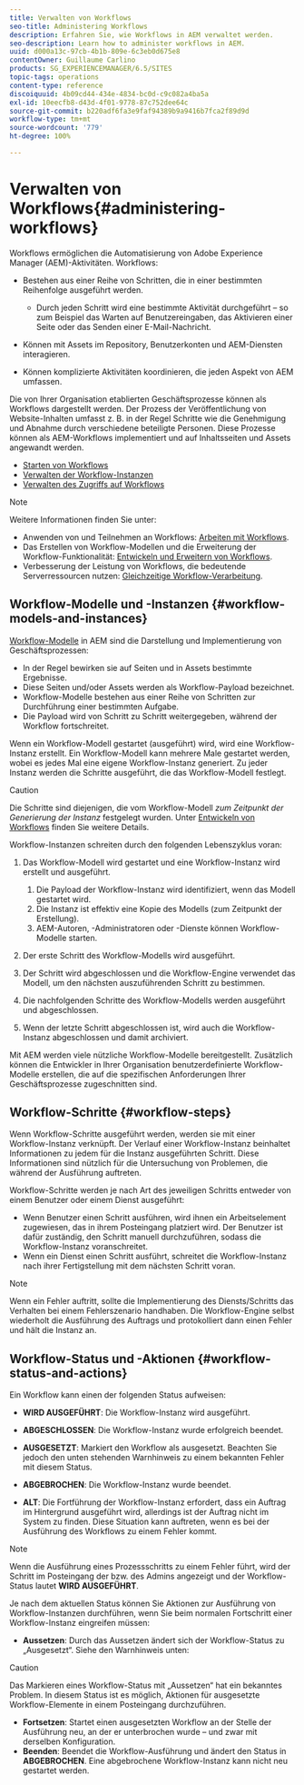 ```yaml
---
title: Verwalten von Workflows
seo-title: Administering Workflows
description: Erfahren Sie, wie Workflows in AEM verwaltet werden.
seo-description: Learn how to administer workflows in AEM.
uuid: d000a13c-97cb-4b1b-809e-6c3eb0d675e8
contentOwner: Guillaume Carlino
products: SG_EXPERIENCEMANAGER/6.5/SITES
topic-tags: operations
content-type: reference
discoiquuid: 4b09cd44-434e-4834-bc0d-c9c082a4ba5a
exl-id: 10eecfb8-d43d-4f01-9778-87c752dee64c
source-git-commit: b220adf6fa3e9faf94389b9a9416b7fca2f89d9d
workflow-type: tm+mt
source-wordcount: '779'
ht-degree: 100%

---
```


# Verwalten von Workflows{#administering-workflows}

Workflows ermöglichen die Automatisierung von Adobe Experience Manager (AEM)-Aktivitäten. Workflows:

* Bestehen aus einer Reihe von Schritten, die in einer bestimmten Reihenfolge ausgeführt werden.

   * Durch jeden Schritt wird eine bestimmte Aktivität durchgeführt – so zum Beispiel das Warten auf Benutzereingaben, das Aktivieren einer Seite oder das Senden einer E-Mail-Nachricht.

* Können mit Assets im Repository, Benutzerkonten und AEM-Diensten interagieren.
* Können komplizierte Aktivitäten koordinieren, die jeden Aspekt von AEM umfassen.

Die von Ihrer Organisation etablierten Geschäftsprozesse können als Workflows dargestellt werden. Der Prozess der Veröffentlichung von Website-Inhalten umfasst z. B. in der Regel Schritte wie die Genehmigung und Abnahme durch verschiedene beteiligte Personen. Diese Prozesse können als AEM-Workflows implementiert und auf Inhaltsseiten und Assets angewandt werden.

* [Starten von Workflows](/help/sites-administering/workflows-starting.md)
* [Verwalten der Workflow-Instanzen](/help/sites-administering/workflows-administering.md)
* [Verwalten des Zugriffs auf Workflows](/help/sites-administering/workflows-managing.md)

>[!NOTE]
>
>Weitere Informationen finden Sie unter:
>
>* Anwenden von und Teilnehmen an Workflows: [Arbeiten mit Workflows](/help/sites-authoring/workflows.md).
>* Das Erstellen von Workflow-Modellen und die Erweiterung der Workflow-Funktionalität: [Entwickeln und Erweitern von Workflows](/help/sites-developing/workflows.md).
>* Verbesserung der Leistung von Workflows, die bedeutende Serverressourcen nutzen: [Gleichzeitige Workflow-Verarbeitung](/help/sites-deploying/configuring-performance.md#concurrent-workflow-processing).
>


## Workflow-Modelle und -Instanzen {#workflow-models-and-instances}

[Workflow-Modelle](/help/sites-developing/workflows.md#model) in AEM sind die Darstellung und Implementierung von Geschäftsprozessen:

* In der Regel bewirken sie auf Seiten und in Assets bestimmte Ergebnisse.
* Diese Seiten und/oder Assets werden als Workflow-Payload bezeichnet.
* Workflow-Modelle bestehen aus einer Reihe von Schritten zur Durchführung einer bestimmten Aufgabe.
* Die Payload wird von Schritt zu Schritt weitergegeben, während der Workflow fortschreitet.

Wenn ein Workflow-Modell gestartet (ausgeführt) wird, wird eine Workflow-Instanz erstellt. Ein Workflow-Modell kann mehrere Male gestartet werden, wobei es jedes Mal eine eigene Workflow-Instanz generiert. Zu jeder Instanz werden die Schritte ausgeführt, die das Workflow-Modell festlegt.

>[!CAUTION]
>
>Die Schritte sind diejenigen, die vom Workflow-Modell *zum Zeitpunkt der Generierung der Instanz* festgelegt wurden. Unter [Entwickeln von Workflows](/help/sites-developing/workflows.md#model) finden Sie weitere Details.

Workflow-Instanzen schreiten durch den folgenden Lebenszyklus voran:

1. Das Workflow-Modell wird gestartet und eine Workflow-Instanz wird erstellt und ausgeführt.

   1. Die Payload der Workflow-Instanz wird identifiziert, wenn das Modell gestartet wird.
   1. Die Instanz ist effektiv eine Kopie des Modells (zum Zeitpunkt der Erstellung).
   1. AEM-Autoren, -Administratoren oder -Dienste können Workflow-Modelle starten.

1. Der erste Schritt des Workflow-Modells wird ausgeführt.
1. Der Schritt wird abgeschlossen und die Workflow-Engine verwendet das Modell, um den nächsten auszuführenden Schritt zu bestimmen.
1. Die nachfolgenden Schritte des Workflow-Modells werden ausgeführt und abgeschlossen.
1. Wenn der letzte Schritt abgeschlossen ist, wird auch die Workflow-Instanz abgeschlossen und damit archiviert.

Mit AEM werden viele nützliche Workflow-Modelle bereitgestellt. Zusätzlich können die Entwickler in Ihrer Organisation benutzerdefinierte Workflow-Modelle erstellen, die auf die spezifischen Anforderungen Ihrer Geschäftsprozesse zugeschnitten sind.

## Workflow-Schritte {#workflow-steps}

Wenn Workflow-Schritte ausgeführt werden, werden sie mit einer Workflow-Instanz verknüpft. Der Verlauf einer Workflow-Instanz beinhaltet Informationen zu jedem für die Instanz ausgeführten Schritt. Diese Informationen sind nützlich für die Untersuchung von Problemen, die während der Ausführung auftreten.

Workflow-Schritte werden je nach Art des jeweiligen Schritts entweder von einem Benutzer oder einem Dienst ausgeführt:

* Wenn Benutzer einen Schritt ausführen, wird ihnen ein Arbeitselement zugewiesen, das in ihrem Posteingang platziert wird. Der Benutzer ist dafür zuständig, den Schritt manuell durchzuführen, sodass die Workflow-Instanz voranschreitet.
* Wenn ein Dienst einen Schritt ausführt, schreitet die Workflow-Instanz nach ihrer Fertigstellung mit dem nächsten Schritt voran.

>[!NOTE]
>
>Wenn ein Fehler auftritt, sollte die Implementierung des Diensts/Schritts das Verhalten bei einem Fehlerszenario handhaben. Die Workflow-Engine selbst wiederholt die Ausführung des Auftrags und protokolliert dann einen Fehler und hält die Instanz an.

## Workflow-Status und -Aktionen {#workflow-status-and-actions}

Ein Workflow kann einen der folgenden Status aufweisen:

* **WIRD AUSGEFÜHRT**: Die Workflow-Instanz wird ausgeführt.
* **ABGESCHLOSSEN**: Die Workflow-Instanz wurde erfolgreich beendet.

* **AUSGESETZT**: Markiert den Workflow als ausgesetzt. Beachten Sie jedoch den unten stehenden Warnhinweis zu einem bekannten Fehler mit diesem Status.
* **ABGEBROCHEN**: Die Workflow-Instanz wurde beendet.
* **ALT**: Die Fortführung der Workflow-Instanz erfordert, dass ein Auftrag im Hintergrund ausgeführt wird, allerdings ist der Auftrag nicht im System zu finden. Diese Situation kann auftreten, wenn es bei der Ausführung des Workflows zu einem Fehler kommt.

>[!NOTE]
>
>Wenn die Ausführung eines Prozessschritts zu einem Fehler führt, wird der Schritt im Posteingang der bzw. des Admins angezeigt und der Workflow-Status lautet **WIRD AUSGEFÜHRT**.

Je nach dem aktuellen Status können Sie Aktionen zur Ausführung von Workflow-Instanzen durchführen, wenn Sie beim normalen Fortschritt einer Workflow-Instanz eingreifen müssen:

* **Aussetzen**: Durch das Aussetzen ändert sich der Workflow-Status zu „Ausgesetzt“. Siehe den Warnhinweis unten:

>[!CAUTION]
>
>Das Markieren eines Workflow-Status mit „Aussetzen“ hat ein bekanntes Problem. In diesem Status ist es möglich, Aktionen für ausgesetzte Workflow-Elemente in einem Posteingang durchzuführen.

* **Fortsetzen**: Startet einen ausgesetzten Workflow an der Stelle der Ausführung neu, an der er unterbrochen wurde – und zwar mit derselben Konfiguration.
* **Beenden**: Beendet die Workflow-Ausführung und ändert den Status in **ABGEBROCHEN**. Eine abgebrochene Workflow-Instanz kann nicht neu gestartet werden.
